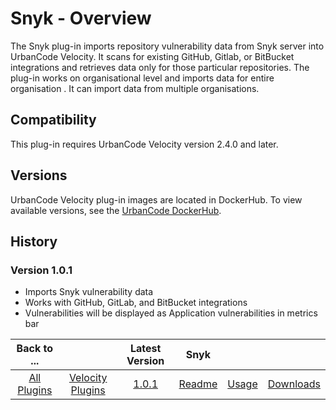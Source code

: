 
# Snyk - Overview

The Snyk plug-in imports repository vulnerability data from Snyk server into UrbanCode Velocity. 
It scans for existing GitHub, Gitlab, or BitBucket integrations and retrieves data only for those particular repositories. 
The plug-in works on organisational level and imports data for entire organisation . It can import data from multiple organisations.


## Compatibility

This plug-in requires UrbanCode Velocity version 2.4.0 and later.

## Versions

UrbanCode Velocity plug-in images are located in DockerHub. To view available versions, see the [UrbanCode
DockerHub](https://hub.docker.com/r/urbancode/ucv-ext-snyk/tags).

## History

### Version 1.0.1

- Imports Snyk vulnerability data
- Works with GitHub, GitLab, and BitBucket integrations
- Vulnerabilities will be displayed as Application vulnerabilities in metrics bar

|Back to ...||Latest Version|Snyk |||
| :---: | :---: | :---: | :---: | :---: | :---: |
|[All Plugins](../../index.md)|[Velocity Plugins](../README.md)|[1.0.1](https://raw.githubusercontent.com/UrbanCode/IBM-UCV-PLUGINS/main/files/ucv-ext-snyk/ucv-ext-snyk:1.0.1.tar.7z.001)|[Readme](README.md)|[Usage](usage.md)|[Downloads](downloads.md)|

